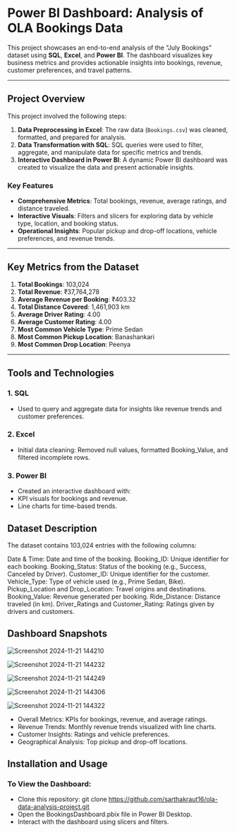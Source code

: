 # Power BI Dashboard: Analysis of OLA Bookings Data

This project showcases an end-to-end analysis of the "July Bookings" dataset using **SQL**, **Excel**, and **Power BI**. The dashboard visualizes key business metrics and provides actionable insights into bookings, revenue, customer preferences, and travel patterns.

---

## Project Overview

This project involved the following steps:  
1. **Data Preprocessing in Excel**: The raw data (`Bookings.csv`) was cleaned, formatted, and prepared for analysis.  
2. **Data Transformation with SQL**: SQL queries were used to filter, aggregate, and manipulate data for specific metrics and trends.  
3. **Interactive Dashboard in Power BI**: A dynamic Power BI dashboard was created to visualize the data and present actionable insights.  

### Key Features
- **Comprehensive Metrics**: Total bookings, revenue, average ratings, and distance traveled.
- **Interactive Visuals**: Filters and slicers for exploring data by vehicle type, location, and booking status.
- **Operational Insights**: Popular pickup and drop-off locations, vehicle preferences, and revenue trends.

---

## Key Metrics from the Dataset

1. **Total Bookings**: 103,024  
2. **Total Revenue**: ₹37,764,278  
3. **Average Revenue per Booking**: ₹403.32  
4. **Total Distance Covered**: 1,461,903 km  
5. **Average Driver Rating**: 4.00  
6. **Average Customer Rating**: 4.00  
7. **Most Common Vehicle Type**: Prime Sedan  
8. **Most Common Pickup Location**: Banashankari  
9. **Most Common Drop Location**: Peenya  

---

## Tools and Technologies

### 1. SQL
- Used to query and aggregate data for insights like revenue trends and customer preferences.
### 2. Excel
- Initial data cleaning: Removed null values, formatted Booking_Value, and filtered incomplete rows.
### 3. Power BI
- Created an interactive dashboard with:
- KPI visuals for bookings and revenue.
- Line charts for time-based trends.


## Dataset Description
The dataset contains 103,024 entries with the following columns:

Date & Time: Date and time of the booking.
Booking_ID: Unique identifier for each booking.
Booking_Status: Status of the booking (e.g., Success, Canceled by Driver).
Customer_ID: Unique identifier for the customer.
Vehicle_Type: Type of vehicle used (e.g., Prime Sedan, Bike).
Pickup_Location and Drop_Location: Travel origins and destinations.
Booking_Value: Revenue generated per booking.
Ride_Distance: Distance traveled (in km).
Driver_Ratings and Customer_Rating: Ratings given by drivers and customers.


## Dashboard Snapshots
![Screenshot 2024-11-21 144210](https://github.com/user-attachments/assets/ab9820fd-9363-44b5-b39d-0e916183ac26)

![Screenshot 2024-11-21 144232](https://github.com/user-attachments/assets/2c340d0c-f6d5-42b7-a6cd-88a652dc3158)

![Screenshot 2024-11-21 144249](https://github.com/user-attachments/assets/5bbd531f-f51e-4041-81b8-6ad5906924b4)

![Screenshot 2024-11-21 144306](https://github.com/user-attachments/assets/467b0483-0d79-4639-82d3-b1eaf38650ce)

![Screenshot 2024-11-21 144322](https://github.com/user-attachments/assets/5833989b-1824-4bbc-90de-5a410473ccdd)

- Overall Metrics: KPIs for bookings, revenue, and average ratings.
- Revenue Trends: Monthly revenue trends visualized with line charts.
- Customer Insights: Ratings and vehicle preferences.
- Geographical Analysis: Top pickup and drop-off locations.

## Installation and Usage
### To View the Dashboard:
- Clone this repository: git clone https://github.com/sarthakraut16/ola-data-analysis-project.git
- Open the BookingsDashboard.pbix file in Power BI Desktop.
- Interact with the dashboard using slicers and filters.
